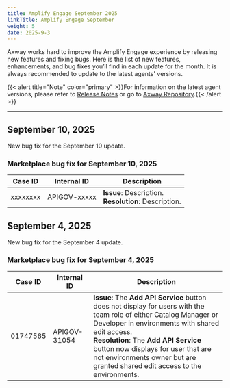 ```yaml
---
title: Amplify Engage September 2025
linkTitle: Amplify Engage September
weight: 5
date: 2025-9-3
---
```

Axway works hard to improve the Amplify Engage experience by releasing new features and fixing bugs. Here is the list of new features, enhancements, and bug fixes you’ll find in each update for the month. It is always recommended to update to the latest agents' versions.

{{< alert title="Note" color="primary" >}}For information on the latest agent versions, please refer to [Release Notes](/docs/amplify_relnotes) or go to [Axway Repository](https://repository.axway.com/catalog?q=agents).{{< /alert >}}

---

## September 10, 2025

New bug fix for the September 10 update.

### Marketplace bug fix for September 10, 2025

| Case ID | Internal ID | Description |
|-------------|--------------|---------------------------------------------------|
| xxxxxxxx | APIGOV-xxxxx | **Issue**: Description. <br/>**Resolution**: Description. |

## September 4, 2025

New bug fix for the September 4 update.

### Marketplace bug fix for September 4, 2025

| Case ID | Internal ID | Description |
|-------------|--------------|---------------------------------------------------|
| 01747565 | APIGOV-31054 | **Issue**: The **Add API Service** button does not display for users with the team role of either Catalog Manager or Developer in environments with shared edit access. <br/>**Resolution**: The **Add API Service** button now displays for user that are not environments owner but are granted shared edit access to the environments. |
